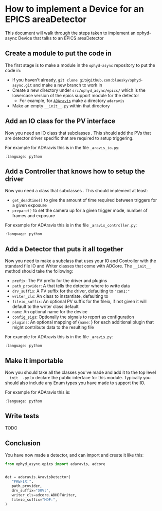 # How to implement a Device for an EPICS areaDetector

This document will walk through the steps taken to implement an ophyd-async Device that talks to an EPICS areaDetector

## Create a module to put the code in

The first stage is to make a module in the `ophyd-async` repository to put the code in:

- If you haven't already, `git clone git@github.com:bluesky/ophyd-async.git` and make a new branch to work in
- Create a new directory under `src/ophyd_async/epics/` which is the lowercase version of the epics support module for the detector
  - For example, for [`ADAravis`](https://github.com/areaDetector/ADAravis) make a directory `adaravis`
- Make an empty `__init__.py` within that directory

## Add an IO class for the PV interface

Now you need an IO class that subclasses [](#adcore.ADBaseIO). This should add the PVs that are detector driver specific that are required to setup triggering. 

For example for ADAravis this is in the file `_aravis_io.py`:
```{literalinclude} ../../src/ophyd_async/epics/adaravis/_aravis_io.py
:language: python
```

## Add a Controller that knows how to setup the driver

Now you need a class that subclasses [](#adcore.ADBaseController). This should implement at least:
- `get_deadtime()` to give the amount of time required between triggers for a given exposure
- `prepare()` to set the camera up for a given trigger mode, number of frames and exposure 

For example for ADAravis this is in the file `_aravis_controller.py`:
```{literalinclude} ../../src/ophyd_async/epics/adaravis/_aravis_controller.py
:language: python
```

## Add a Detector that puts it all together

Now you need to make a [](#StandardDetector) subclass that uses your IO and Controller with the standard file IO and Writer classes that come with ADCore. The `__init__` method should take the following:
- `prefix`: The PV prefix for the driver and plugins
- `path_provider`: A [](#PathProvider) that tells the detector where to write data
- `drv_suffix`: A PV suffix for the driver, defaulting to `"cam1:"`
- `writer_cls`: An [](#adcore.ADWriter) class to instantiate, defaulting to [](#adcore.ADHDFWriter)
- `fileio_suffix`: An optional PV suffix for the fileio, if not given it will default to the writer class default
- `name`: An optional name for the device
- `config_sigs`: Optionally the signals to report as configuration
- `plugins`: An optional mapping of {`name`: [](#adcore.NDPluginBaseIO)} for each additional plugin that might contribute data to the resulting file

For example for ADAravis this is in the file `_aravis.py`:
```{literalinclude} ../../src/ophyd_async/epics/adaravis/_aravis.py
:language: python
```

## Make it importable

Now you should take all the classes you've made and add it to the top level `__init__.py` to declare the public interface for this module. Typically you should also include any Enum types you have made to support the IO.

For example for ADAravis this is:
```{literalinclude} ../../src/ophyd_async/epics/adaravis/__init__.py
:language: python
```

## Write tests

TODO

## Conclusion

You have now made a detector, and can import and create it like this:

```python
from ophyd_async.epics import adaravis, adcore


det = adaravis.AravisDetector(
   "PREFIX:", 
   path_provider, 
   drv_suffix="DRV:", 
   writer_cls=adcore.ADHDFWriter, 
   fileio_suffix="HDF:",
)
```
